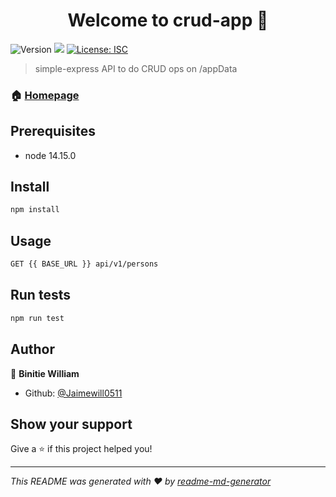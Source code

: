 <h1 align="center">Welcome to crud-app 👋</h1>
<p>
  <img alt="Version" src="https://img.shields.io/badge/version-1.0.0-blue.svg?cacheSeconds=2592000" />
  <img src="https://img.shields.io/badge/node-14.15.0-blue.svg" />
  <a href="#" target="_blank">
    <img alt="License: ISC" src="https://img.shields.io/badge/License-ISC-yellow.svg" />
  </a>
</p>

> simple-express API to do CRUD ops on /appData

### 🏠 [Homepage](https://enigmatic-fortress-57340.herokuapp.com/)

## Prerequisites

- node 14.15.0

## Install

```sh
npm install
```

## Usage

```sh
GET {{ BASE_URL }} api/v1/persons
```

## Run tests

```sh
npm run test
```

## Author

👤 **Binitie William**

* Github: [@Jaimewill0511](https://github.com/Jaimewill0511)

## Show your support

Give a ⭐️ if this project helped you!

***
_This README was generated with ❤️ by [readme-md-generator](https://github.com/kefranabg/readme-md-generator)_